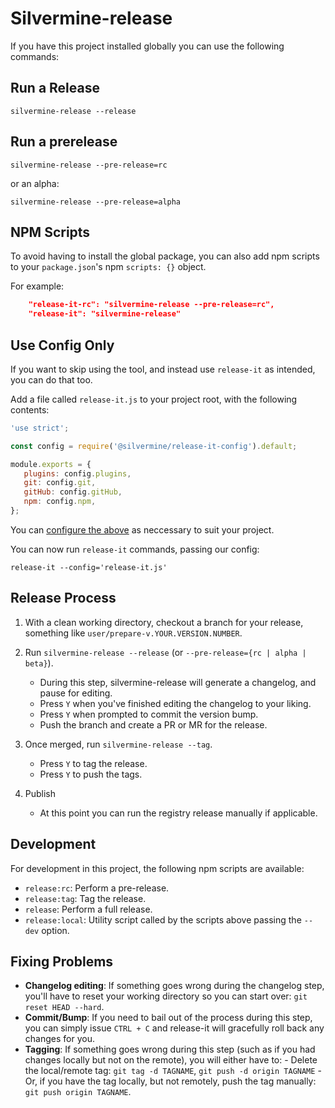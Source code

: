 # Silvermine-release

If you have this project installed globally you can use the following commands:

## Run a Release

`silvermine-release --release`

## Run a prerelease

`silvermine-release --pre-release=rc`

or an alpha:

`silvermine-release --pre-release=alpha`

## NPM Scripts

To avoid having to install the global package, you can also add npm scripts
to your `package.json`'s npm `scripts: {}` object.

For example:

```json
    "release-it-rc": "silvermine-release --pre-release=rc",
    "release-it": "silvermine-release"
```

## Use Config Only

If you want to skip using the tool, and instead use `release-it` as intended,
you can do that too.

Add a file called `release-it.js` to your project root, with the following contents:

```javascript
'use strict';

const config = require('@silvermine/release-it-config').default;

module.exports = {
   plugins: config.plugins,
   git: config.git,
   gitHub: config.gitHub,
   npm: config.npm,
};
```

You can [configure the above](https://www.npmjs.com/package/release-it#configuration)
as neccessary to suit your project.

You can now run `release-it` commands, passing our config:

`release-it --config='release-it.js'`

## Release Process

1. With a clean working directory, checkout a branch for your release,
something like `user/prepare-v.YOUR.VERSION.NUMBER`.

2. Run `silvermine-release --release` (or `--pre-release={rc | alpha | beta}`).
    - During this step, silvermine-release will generate a changelog, and pause for editing.
    - Press `Y` when you've finished editing the changelog to your liking.
    - Press `Y` when prompted to commit the version bump.
    - Push the branch and create a PR or MR for the release.

3. Once merged, run `silvermine-release --tag`.
    - Press `Y` to tag the release.
    - Press `Y` to push the tags.

4. Publish
    - At this point you can run the registry release manually if applicable.


## Development

For development in this project, the following npm scripts are available:

   - `release:rc`: Perform a pre-release.
   - `release:tag`: Tag the release.
   - `release`: Perform a full release.
   - `release:local`: Utility script called by the scripts above passing the `--dev` option.

## Fixing Problems

- **Changelog editing**: If something goes wrong during the changelog step, you'll have to
  reset your working directory so you can start over: `git reset HEAD --hard`.
- **Commit/Bump**: If you need to bail out of the process during this step, you can simply
  issue `CTRL + C` and release-it will gracefully roll back any changes for you.
- **Tagging**: If something goes wrong during this step (such as if you had changes locally
  but not on the remote), you will either have to:
      - Delete the local/remote tag: `git tag -d TAGNAME`, `git push -d origin TAGNAME`
      - Or, if you have the tag locally, but not remotely, push the tag manually:
        `git push origin TAGNAME`.
